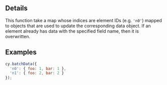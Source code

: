 ## Details

This function take a map whose indices are element IDs (e.g. `'n0'`) mapped to objects that are used to update the corresponding data object.  If an element already has data with the specified field name, then it is overwritten.

## Examples

```js
cy.batchData({
  'n0': { foo: 1, bar: 1 },
  'n1': { foo: 2, bar: 2 }
});
```